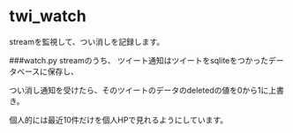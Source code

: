 # twi_watch
streamを監視して、つい消しを記録します。


###watch.py
streamのうち、
ツイート通知はツイートをsqliteをつかったデータベースに保存し、

つい消し通知を受けたら、そのツイートのデータのdeletedの値を0から1に上書き。　　　　　　　

個人的には最近10件だけを個人HPで見れるようにしています。　　
